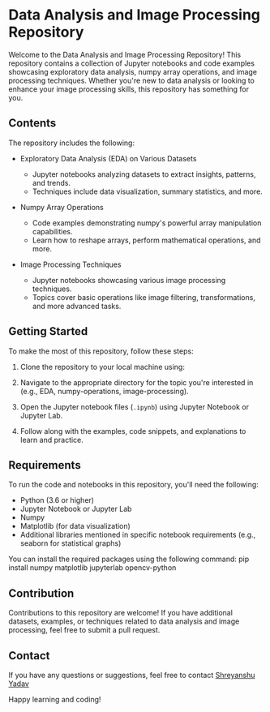 # Data Analysis and Image Processing Repository

Welcome to the Data Analysis and Image Processing Repository! This repository contains a collection of Jupyter notebooks and code examples showcasing exploratory data analysis, numpy array operations, and image processing techniques. Whether you're new to data analysis or looking to enhance your image processing skills, this repository has something for you.

## Contents

The repository includes the following:

- Exploratory Data Analysis (EDA) on Various Datasets
  - Jupyter notebooks analyzing datasets to extract insights, patterns, and trends.
  - Techniques include data visualization, summary statistics, and more.

- Numpy Array Operations
  - Code examples demonstrating numpy's powerful array manipulation capabilities.
  - Learn how to reshape arrays, perform mathematical operations, and more.

- Image Processing Techniques
  - Jupyter notebooks showcasing various image processing techniques.
  - Topics cover basic operations like image filtering, transformations, and more advanced tasks.

## Getting Started

To make the most of this repository, follow these steps:

1. Clone the repository to your local machine using:

2. Navigate to the appropriate directory for the topic you're interested in (e.g., EDA, numpy-operations, image-processing).

3. Open the Jupyter notebook files (`.ipynb`) using Jupyter Notebook or Jupyter Lab.

4. Follow along with the examples, code snippets, and explanations to learn and practice.

## Requirements

To run the code and notebooks in this repository, you'll need the following:

- Python (3.6 or higher)
- Jupyter Notebook or Jupyter Lab
- Numpy
- Matplotlib (for data visualization)
- Additional libraries mentioned in specific notebook requirements (e.g., seaborn for statistical graphs)

You can install the required packages using the following command:
pip install numpy matplotlib jupyterlab opencv-python


## Contribution

Contributions to this repository are welcome! If you have additional datasets, examples, or techniques related to data analysis and image processing, feel free to submit a pull request.

## Contact

If you have any questions or suggestions, feel free to contact [Shreyanshu Yadav](https://github.com/PhantomSage7)

Happy learning and coding!
